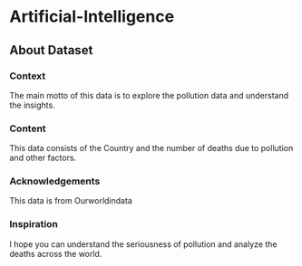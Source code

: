 # Artificial-Intelligence

## About Dataset
### Context
The main motto of this data is to explore the pollution data and understand the insights.

### Content
This data consists of the Country and the number of deaths due to pollution and other factors.

### Acknowledgements
This data is from Ourworldindata

### Inspiration
I hope you can understand the seriousness of pollution and analyze the deaths across the world.